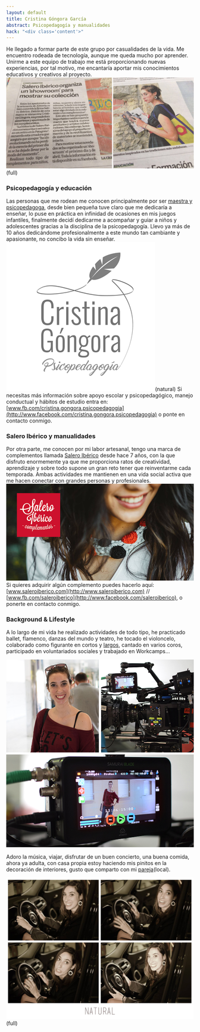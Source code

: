 ```yaml
---
layout: default
title: Cristina Góngora García
abstract: Psicopedagogía y manualidades
hack: "<div class='content'>"
---
```


He llegado a formar parte de este grupo por casualidades de la vida. Me encuentro rodeada de tecnología, aunque me queda mucho por aprender. Unirme a este equipo de trabajo me está proporcionando nuevas experiencias, por tal motivo, me encantaría aportar mis conocimientos educativos y creativos al  proyecto.
![Artículo en la Voz de Almería](cris-coverpage.jpg)(full)

### Psicopedagogía y educación

Las personas que me rodean me conocen principalmente por ser [maestra y psicopedagoga](http://www.facebook.com/cristina.gongora.psicopedagogia), desde bien pequeña tuve claro que me dedicaría a enseñar, lo puse en práctica en infinidad de ocasiones en mis juegos infantiles, finalmente decidí dedicarme a acompañar y guiar a niños y adolescentes gracias a la disciplina de la psicopedagogía. Llevo ya más de 10 años dedicándome profesionalmente a este mundo tan cambiante y apasionante, no concibo la vida sin enseñar.
![Cristina Góngora Psicopedagoía](psicopedagogia.png)(natural)
Si necesitas más información sobre apoyo escolar y psicopedagógico, manejo conductual y hábitos de estudio entra en: [www.fb.com/cristina.gongora.psicopedagogia](http://www.facebook.com/cristina.gongora.psicopedagogia) o ponte en contacto conmigo.

### Salero Ibérico y manualidades

Por otra parte, me conocen por mi labor artesanal, tengo una marca de complementos llamada [Salero Ibérico](http://www.facebook.com/saleroiberico) desde hace 7 años, con la que disfruto enormemente ya que me proporciona ratos de creatividad, aprendizaje y sobre todo supone un gran reto tener que reinventarme cada temporada. Ambas actividades me mantienen en una vida social activa que me hacen conectar con grandes personas y profesionales.
![Salero Ibérico](salero-iberico.png)
Si quieres adquirir algún complemento puedes hacerlo aquí: [www.saleroiberico.com](http://www.saleroiberico.com) // [www.fb.com/saleroiberico](http://www.facebook.com/saleroiberico), o ponerte en contacto conmigo.



### Background & Lifestyle

A lo largo de mi vida he realizado actividades de todo tipo, he practicado ballet, flamenco, danzas del mundo y  teatro, he tocado el violoncelo, colaborado como figurante en cortos y [largos](http://www.nubak.com/blog/no-se-decir-adios-la-pelicula-figuracion), cantado en varios coros, participado en voluntariados sociales y trabajado en Workcamps...

![Rodaje No sé decir adiós](cris-peli.jpg)

Adoro la música, viajar, disfrutar de un buen concierto, una buena comida,  ahora ya adulta, con casa propia estoy haciendo mis pinitos en la decoración de interiores, gusto que comparto con mi [pareja](../gonzalo-moyano)(local).

![Natural](natural.jpg)(full)
